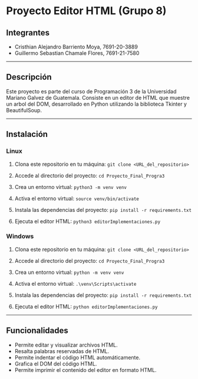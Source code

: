 # Proyecto Editor HTML (Grupo 8)

## Integrantes
- Cristhian Alejandro Barriento Moya, 7691-20-3889
- Guillermo Sebastian Chamale Flores, 7691-21-7580

------------

## Descripción
Este proyecto es parte del curso de Programación 3 de la Universidad Mariano Galvez de Guatemala. Consiste en un editor de HTML que muestre un arbol del DOM, desarrollado en Python utilizando la biblioteca Tkinter y BeautifulSoup.

------------

## Instalación

### Linux
1. Clona este repositorio en tu máquina:
`git clone <URL_del_repositorio>`

2. Accede al directorio del proyecto:
`cd Proyecto_Final_Progra3`

3. Crea un entorno virtual:
`python3 -m venv venv`

4. Activa el entorno virtual:
`source venv/bin/activate`

5. Instala las dependencias del proyecto:
`pip install -r requirements.txt`

6. Ejecuta el editor HTML:
`python3 editorImplementaciones.py`

### Windows
1. Clona este repositorio en tu máquina:
`git clone <URL_del_repositorio>`

2. Accede al directorio del proyecto:
`cd Proyecto_Final_Progra3`

3. Crea un entorno virtual:
`python -m venv venv`

4. Activa el entorno virtual:
`.\venv\Scripts\activate`

5. Instala las dependencias del proyecto:
`pip install -r requirements.txt`

6. Ejecuta el editor HTML:
`python editorImplementaciones.py`

------------

## Funcionalidades
- Permite editar y visualizar archivos HTML.
- Resalta palabras reservadas de HTML.
- Permite indentar el código HTML automáticamente.
- Grafica el DOM del código HTML.
- Permite imprimir el contenido del editor en formato HTML.
